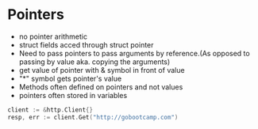 # Pointers

- no pointer arithmetic
- struct fields acced through struct pointer
- Need to pass pointers to pass arguments by reference.(As opposed to passing by value aka. copying the arguments)
- get value of pointer with & symbol in front of value
- "\*" symbol gets pointer's value
- Methods often defined on pointers and not values
- pointers often stored in variables

```go
client := &http.Client{}
resp, err := client.Get("http://gobootcamp.com")
```

